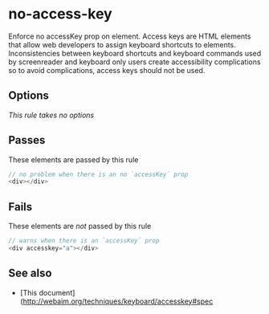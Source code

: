 # no-access-key


Enforce no accessKey prop on element. Access keys are HTML elements that allow
web developers to assign keyboard shortcuts to elements.  Inconsistencies between
keyboard shortcuts and keyboard commands used by screenreader and keyboard only
users create accessibility complications so to avoid complications, access keys
should not be used.


## Options

*This rule takes no options*

## Passes

These elements are passed by this rule
```js
// no problem when there is an no `accessKey` prop
<div></div>
```

## Fails

These elements are *not* passed by this rule
```js
// warns when there is an `accessKey` prop
<div accesskey="a"></div>
```

## See also

 - [This document](http://webaim.org/techniques/keyboard/accesskey#spec